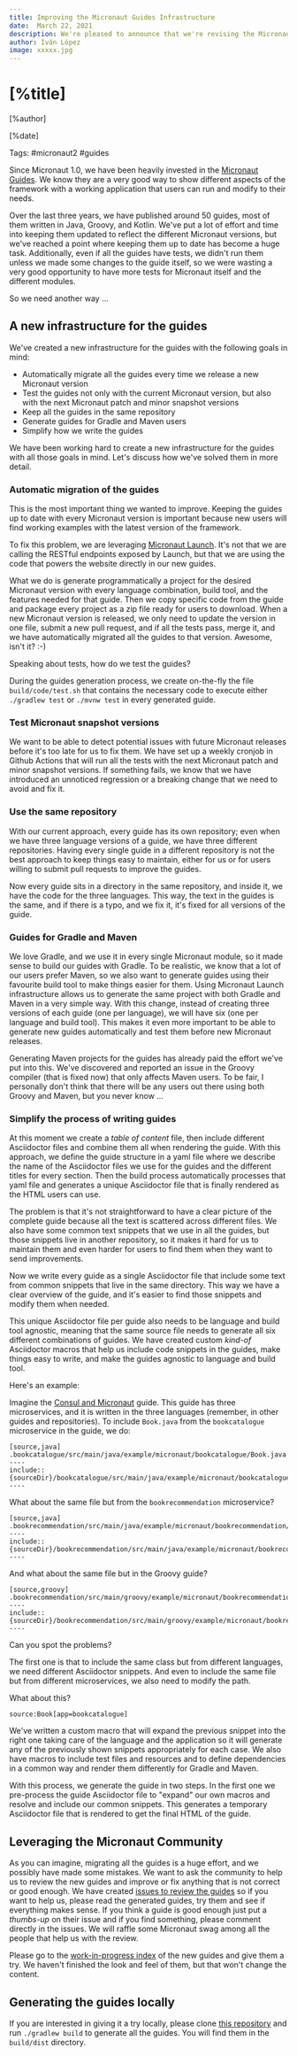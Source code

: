 ```yaml
---
title: Improving the Micronaut Guides Infrastructure
date:  March 22, 2021
description: We're pleased to announce that we're revising the Micronaut Guides infrastructure to make them easier to write and update over time.
author: Iván López
image: xxxxx.jpg
---
```


# [%title]

[%author]

[%date]

Tags: #micronaut2 #guides

Since Micronaut 1.0, we have been heavily invested in the [Micronaut Guides](https://guides.micronaut.io/). We know they are a very good way to show different aspects of the framework with a working application that users can run and modify to their needs.

Over the last three years, we have published around 50 guides, most of them written in Java, Groovy, and Kotlin. We've put a lot of effort and time into keeping them updated to reflect the different Micronaut versions, but we've reached a point where keeping them up to date has become a huge task. Additionally, even if all the guides have tests, we didn't run them unless we made some changes to the guide itself, so we were wasting a very good opportunity to have more tests for Micronaut itself and the different modules.

So we need another way ...

## A new infrastructure for the guides

We've created a new infrastructure for the guides with the following goals in mind:

- Automatically migrate all the guides every time we release a new Micronaut version
- Test the guides not only with the current Micronaut version, but also with the next Micronaut patch and minor snapshot versions
- Keep all the guides in the same repository
- Generate guides for Gradle and Maven users 
- Simplify how we write the guides 

We have been working hard to create a new infrastructure for the guides with all those goals in mind. Let's discuss how we've solved them in more detail.

### Automatic migration of the guides

This is the most important thing we wanted to improve. Keeping the guides up to date with every Micronaut version is important because new users will find working examples with the latest version of the framework.

To fix this problem, we are leveraging [Micronaut Launch](https://micronaut.io/launch/). It's not that we are calling the RESTful endpoints exposed by Launch, but that we are using the code that powers the website directly in our new guides. 

What we do is generate programmatically a project for the desired Micronaut version with every language combination, build tool, and the features needed for that guide. Then we copy specific code from the guide and package every project as a zip file ready for users to download. When a new Micronaut version is released, we only need to update the version in one file, submit a new pull request, and if all the tests pass, merge it, and we have automatically migrated all the guides to that version. Awesome, isn't it? :-)

Speaking about tests, how do we test the guides? 

During the guides generation process, we create on-the-fly the file `build/code/test.sh` that contains the necessary code to execute either `./gradlew test` or `./mvnw test` in every generated guide.

### Test Micronaut snapshot versions

We want to be able to detect potential issues with future Micronaut releases before it's too late for us to fix them. We have set up a weekly cronjob in Github Actions that will run all the tests with the next Micronaut patch and minor snapshot versions. If something fails, we know that we have introduced an unnoticed regression or a breaking change that we need to avoid and fix it.

### Use the same repository

With our current approach, every guide has its own repository; even when we have three language versions of a guide, we have three different repositories. Having every single guide in a different repository is not the best approach to keep things easy to maintain, either for us or for users willing to submit pull requests to improve the guides. 

Now every guide sits in a directory in the same repository, and inside it, we have the code for the three languages. This way, the text in the guides is the same, and if there is a typo, and we fix it, it's fixed for all versions of the guide.

### Guides for Gradle and Maven

We love Gradle, and we use it in every single Micronaut module, so it made sense to build our guides with Gradle. To be realistic, we know that a lot of our users prefer Maven, so we also want to generate guides using their favourite build tool to make things easier for them. Using Micronaut Launch infrastructure allows us to generate the same project with both Gradle and Maven in a very simple way. With this change, instead of creating three versions of each guide (one per language), we will have six (one per language and build tool). This makes it even more important to be able to generate new guides automatically and test them before new Micronaut releases.

Generating Maven projects for the guides has already paid the effort we've put into this. We've discovered and reported an issue in the Groovy compiler (that is fixed now) that only affects Maven users. To be fair, I personally don't think that there will be any users out there using both Groovy and Maven, but you never know ...

### Simplify the process of writing guides

At this moment we create a _table of content_ file, then include different Asciidoctor files and combine them all when rendering the guide. With this approach, we define the guide structure in a yaml file where we describe the name of the Asciidoctor files we use for the guides and the different titles for every section. Then the build process automatically processes that yaml file and generates a unique Asciidoctor file that is finally rendered as the HTML users can use. 

The problem is that it's not straightforward to have a clear picture of the complete guide because all the text is scattered across different files. We also have some common text snippets that we use in all the guides, but those snippets live in another repository, so it makes it hard for us to maintain them and even harder for users to find them when they want to send improvements.

Now we write every guide as a single Asciidoctor file that include some text from common snippets that live in the same directory. This way we have a clear overview of the guide, and it's easier to find those snippets and modify them when needed.

This unique Asciidoctor file per guide also needs to be language and build tool agnostic, meaning that the same source file needs to generate all six different combinations of guides. We have created custom _kind-of_ Asciidoctor macros that help us include code snippets in the guides, make things easy to write, and make the guides agnostic to language and build tool. 

Here's an example:

Imagine the [Consul and Micronaut](https://guides.micronaut.io/micronaut-microservices-services-discover-consul/guide/index.html) guide. This guide has three microservices, and it is written in the three languages (remember, in other guides and repositories). To include `Book.java` from the `bookcatalogue` microservice in the guide, we do: 

```
[source,java]
.bookcatalogue/src/main/java/example/micronaut/bookcatalogue/Book.java
----
include::{sourceDir}/bookcatalogue/src/main/java/example/micronaut/bookcatalogue/Book.java[]
----
```

What about the same file but from the `bookrecommendation` microservice?

```
[source,java]
.bookrecommendation/src/main/java/example/micronaut/bookrecommendation/Book.java
----
include::{sourceDir}/bookrecommendation/src/main/java/example/micronaut/bookrecommendation/Book.java[]
----
```

And what about the same file but in the Groovy guide?

```
[source,groovy]
.bookrecommendation/src/main/groovy/example/micronaut/bookrecommendation/Book.groovy
----
include::{sourceDir}/bookrecommendation/src/main/groovy/example/micronaut/bookrecommendation/Book.groovy[]
----
```

Can you spot the problems? 

The first one is that to include the same class but from different languages, we need different Asciidoctor snippets. And even to include the same file but from different microservices, we also need to modify the path. 

What about this?

```
source:Book[app=bookcatalogue]
```

We've written a custom macro that will expand the previous snippet into the right one taking care of the language and the application so it will generate any of the previously shown snippets appropriately for each case. We also have macros to include test files and resources and to define dependencies in a common way and render them differently for Gradle and Maven.

With this process, we generate the guide in two steps. In the first one we pre-process the guide Asciidoctor file to "expand" our own macros and resolve and include our common snippets. This generates a temporary Asciidoctor file that is rendered to get the final HTML of the guide.

## Leveraging the Micronaut Community

As you can imagine, migrating all the guides is a huge effort, and we possibly have made some mistakes. We want to ask the community to help us to review the new guides and improve or fix anything that is not correct or good enough. We have created [issues to review the guides](https://github.com/micronaut-projects/micronaut-guides-poc/issues?q=is%3Aissue+label%3Areview+) so if you want to help us, please read the generated guides, try them and see if everything makes sense. If you think a guide is good enough just put a _thumbs-up_ on their issue and if you find something, please comment directly in the issues. We will raffle some Micronaut swag among all the people that help us with the review.

Please go to the [work-in-progress index](https://micronaut-projects.github.io/micronaut-guides-poc/latest/) of the new guides and give them a try. We haven't finished the look and feel of them, but that won't change the content. 

## Generating the guides locally

If you are interested in giving it a try locally, please clone [this repository](https://github.com/micronaut-projects/micronaut-guides-poc) and run `./gradlew build` to generate all the guides. You will find them in the `build/dist` directory.

